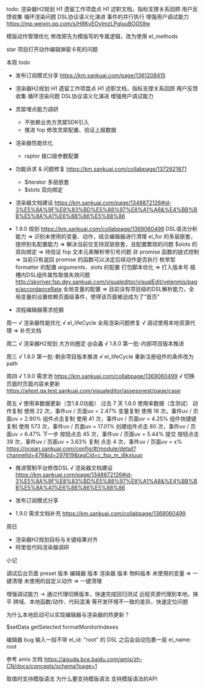 todo: 
  渲染器H2规划
    H1 遗留工作项盘点
    H1 述职文档，指标支撑关系回顾
    用户反馈收集
      循环渲染问题
      DSL协议语义化演进
      事件的并行执行
      增强用户调试能力 https://mp.weixin.qq.com/s/H8KvEOylmzLPgIuuBO0S9w

  模版动作管理优化
    修改原先为模版写的专属逻辑，改为使用 el_methods

  star 项目打开动作编辑弹窗卡死的问题

本周 todo
  - 发布订阅模式分享 https://km.sankuai.com/page/1361208415
  - 渲染器H2规划
    H1 遗留工作项盘点
    H1 述职文档，指标支撑关系回顾
    用户反馈收集
      循环渲染问题
      DSL协议语义化演进
      增强用户调试能力
  - 灵犀埋点能力调研
    - 不依赖业务方灵犀SDK引入
    - 推进 fop 修改灵犀配置、验证上报数据
  - 渲染器性能优化
    - raptor 接口级参数配置

  - 功能诉求 & 问题修复 https://km.sankuai.com/collabpage/1372621871
    - $iterator 多层嵌套
    - $slots 双向绑定

  - 渲染器文档建设 https://km.sankuai.com/page/1348872126#id-3%E5%8A%9F%E8%83%BD%E5%88%97%E8%A1%A8&%E4%BB%BB%E5%8A%A1%E6%8B%86%E5%88%86

  - 1.9.0 规划 https://km.sankuai.com/collabpage/1369060499
    DSL语法分析能力 => 识别未使用的变量、动作，结合编辑器进行清理
    el_for 的多层嵌套，提供别名配置能力 => 解决当前仅支持双层嵌套，且配置繁琐的问题
    $slots 的双向绑定 => 待验证
    fop 文本元素解析带引号问题
    非 promise 函数的链式控制 => 当前只有返回 promise 的函数可以决定后续动作是否执行
    枚举型 formatter 的配置
    $arguments、$slots 的配置
    打包脚本优化 => 打入版本号
    插槽内DSL组件属性取值失效问题 http://skyriver.fsp.dev.sankuai.com/visualeditor/visualEdit/velenmis/page/accordanceRate
    全局变量的配置 => 目前没有项目级的DSL解析能力，全局变量的设置依赖页面级事件，使得该页面被迫成为了“首页”
  
  - 流程编辑器需求挖掘


周一
  √ 渲染器性能优化
    √ el_lifeCycle 全局渲染问题修复
  √ 调试使用本地资源代理 => 补充文档

周二
  √ 渲染器H2规划 大方向圈定 @会鑫
  √ 1.8.0 第一批-内部项目版本推进

周三
  √ 1.8.0 第一批-剩余项目版本推进
  √ el_lifeCycle 重新注册组件的条件改为 path

周四
  √ 1.9.0 需求池 https://km.sankuai.com/collabpage/1369060499
  √ 切换页面时页面内容未更新 https://aitest.qa.test.sankuai.com/visualeditor/assessnest/page/case

周五
  √ 使用率数据更新（含1.8.0功能）
    过去 7 天 1.8.0 使用率数据（含测试）
    动作复制 使用 22 次，事件uv / 页面uv = 2.47%
    变量复制 使用 18 次，事件uv / 页面uv = 2.90%
    组件点击复制 使用 41 次，事件uv / 页面uv = 4.25%
    组件快捷键复制 使用 573 次，事件uv / 页面uv = 17.01%
    创建组件点击 80 次，事件uv / 页面uv = 6.47%
    下一步 按钮点击 45 次，事件uv / 页面uv = 5.44% 
    提交 按钮点击 39 次，事件uv / 页面uv = 3.63%
    复制 点击 4 次，事件uv / 页面uv = x% https://ocean.sankuai.com/config/#/module/detail?channelId=476&id=297619&tagCid=c_fsp_m_i8kxluuo

  - 推进管制平台修改DSL
  √ 渲染器文档建设 https://km.sankuai.com/page/1348872126#id-3%E5%8A%9F%E8%83%BD%E5%88%97%E8%A1%A8&%E4%BB%BB%E5%8A%A1%E6%8B%86%E5%88%86

  - 发布订阅模式分享

  - 1.9.0 需求文档补充 https://km.sankuai.com/collabpage/1369060499

周日
  - 渲染器H2规划目标与关键结果对齐
  - 阿里低代码渲染器调研

小记
  
  调试后台页面
    preset 版本
    编辑器 版本
    渲染器 版本
    物料版本
    未使用的变量 => 一键清理
    未使用的自定义动作 => 一键清理

  增强调试能力 -> 
    通过代理切换版本，快速完成回归测试
    远程资源代理到本地，抹平 跨域、本地函数/动作、代码混淆 等开发环境不一致的差异，快速定位问题

  为什么本地启动可以实现编辑器与渲染器的热更新？

  $setData
  getSelected
  formatMonitorIndexes




  编辑器 bug
    输入一段不带 el_id: "root" 的 DSL 之后会自动包裹一层 el_name: root
    

  参考 amis 文档 https://aisuda.bce.baidu.com/amis/zh-CN/docs/concepts/schema?page=1


  取值时支持模版语法
    为什么要支持模版语法
    支持模版语法的API
